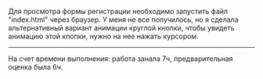 
Для просмотра формы регистрации необходимо запустить файл "index.html" через браузер.
У меня не все получилось, но я сделала альтернативный вариант анимации круглой кнопки, чтобы увидеть анимацию этой кпопки, нужно на нее нажать курсором.
***
На счет времени выполнения: работа занала 7ч, предварительная оценка была 6ч.
